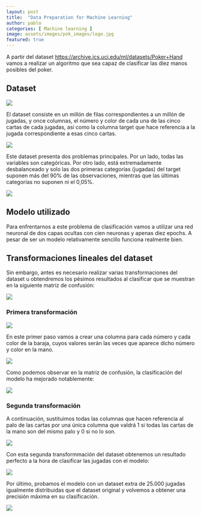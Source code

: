 ```yaml
---
layout: post
title:  "Data Preparation for Machine Learning"
author: pablo
categories: [ Machine learning ]
image: assets/images/pok_images/logo.jpg
featured: true
---
```


A partir del dataset https://archive.ics.uci.edu/ml/datasets/Poker+Hand vamos a realizar un algoritmo que sea capaz de clasificar las diez manos posibles del poker.

## Dataset

![](/assets/images/pok_images/dataset.png)

El dataset consiste en un millón de filas correspondientes a un millón de jugadas, y once columnas, el número y color de cada una de las cinco cartas de cada jugadas, así como la columna target que hace referencia a la jugada correspondiente a esas cinco cartas.

![](/assets/images/pok_images/jugadas.png)

Este dataset presenta dos problemas principales. Por un lado, todas las variables son categóricas. Por otro lado, está extremadamente desbalanceado y solo las dos primeras categorías (jugadas) del target suponen más del 90% de las observaciones, mientras que las últimas categorías no suponen ni el 0,05%.

![](/assets/images/pok_images/numjugadas.png)

## Modelo utilizado

Para enfrentarnos a este problema de clasificación vamos a utilizar una red neuronal de dos capas ocultas con cien neuronas y apenas diez epochs. A pesar de ser un modelo relativamente sencillo funciona realmente bien.

## Transformaciones lineales del dataset

Sin embargo, antes es necesario realizar varias transformaciones del dataset u obtendremos los pésimos resultados al clasificar que se muestran en la siguiente matriz de confusión:

![](/assets/images/pok_images/matriz.png)

### Primera transformación

![](/assets/images/pok_images/primera.png)

En este primer paso vamos a crear una columna para cada número y cada color de la baraja, cuyos valores serán las veces que aparece dicho número y color en la mano.

![](/assets/images/pok_images/transform.png)

Como podemos observar en la matriz de confusión, la clasificación del modelo ha mejorado notablemente:

![](/assets/images/pok_images/matrizdos.png)

### Segunda transformación

A continuación, sustituimos todas las columnas que hacen referencia al palo de las cartas por una única columna que valdrá 1 si todas las cartas de la mano son del mismo palo y 0 si no lo son.

![](/assets/images/pok_images/segunda.png)

Con esta segunda transformmación del dataset obtenemos un resultado perfecto a la hora de clasificar las jugadas con el modelo:

![](/assets/images/pok_images/test.png)

Por último, probamos el modelo con un dataset extra de 25.000 jugadas igualmente distribuidas que el dataset original y volvemos a obtener una precisión máxima en su clasificación.

![](/assets/images/pok_images/test.png)
